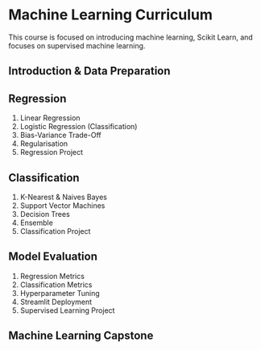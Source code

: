 # Machine Learning Curriculum
This course is focused on introducing machine learning, Scikit Learn, and focuses on supervised machine learning.
## Introduction & Data Preparation
## Regression
1. Linear Regression
2. Logistic Regression (Classification)
3. Bias-Variance Trade-Off
3. Regularisation
5. Regression Project
## Classification
1. K-Nearest & Naives Bayes
2. Support Vector Machines
3. Decision Trees
4. Ensemble 
5. Classification Project
## Model Evaluation
1. Regression Metrics
2. Classification Metrics
3. Hyperparameter Tuning
4. Streamlit Deployment
5. Supervised Learning Project
## Machine Learning Capstone